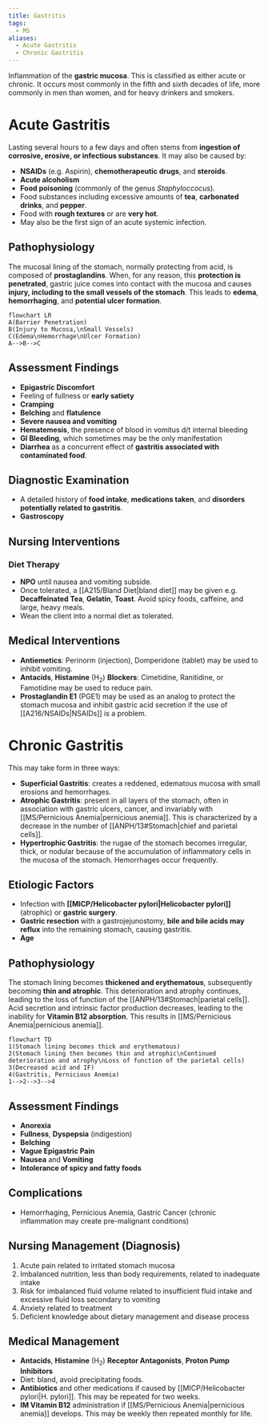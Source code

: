 ```yaml
---
title: Gastritis
tags:
  - MS
aliases:
  - Acute Gastritis
  - Chronic Gastritis
---
```

Inflammation of the **gastric mucosa**. This is classified as either acute or chronic. It occurs most commonly in the fifth and sixth decades of life, more commonly in men than women, and for heavy drinkers and smokers.
# Acute Gastritis
Lasting several hours to a few days and often stems from **ingestion of corrosive, erosive, or infectious substances**. It may also be caused by:
- **NSAIDs** (e.g. Aspirin), **chemotherapeutic drugs**, and **steroids**.
- **Acute alcoholism**
- **Food poisoning** (commonly of the genus *Staphyloccocus*).
- Food substances including excessive amounts of **tea**, **carbonated drinks**, and **pepper**.
- Food with **rough textures** or are **very hot**.
- May also be the first sign of an acute systemic infection.
## Pathophysiology
The mucosal lining of the stomach, normally protecting from acid, is composed of **prostaglandins**. When, for any reason, this **protection is penetrated**, gastric juice comes into contact with the mucosa and causes **injury, including to the small vessels of the stomach**. This leads to **edema**, **hemorrhaging**, and **potential ulcer formation**.
```mermaid
flowchart LR
A(Barrier Penetration)
B(Injury to Mucosa,\nSmall Vessels)
C(Edema\nHemorrhage\nUlcer Formation)
A-->B-->C
```
## Assessment Findings
- **Epigastric Discomfort**
- Feeling of fullness or **early satiety**
- **Cramping**
- **Belching** and **flatulence**
- **Severe nausea and vomiting**
- **Hematemesis**, the presence of blood in vomitus d/t internal bleeding
- **GI Bleeding**, which sometimes may be the only manifestation
- **Diarrhea** as a concurrent effect of **gastritis associated with contaminated food**.
## Diagnostic Examination
- A detailed history of **food intake**, **medications taken**, and **disorders potentially related to gastritis**.
- **Gastroscopy**
## Nursing Interventions
### Diet Therapy
- **NPO** until nausea and vomiting subside.
- Once tolerated, a [[A215/Bland Diet|bland diet]] may be given e.g. **Decaffeinated Tea**, **Gelatin**, **Toast**. Avoid spicy foods, caffeine, and large, heavy meals.
- Wean the client into a normal diet as tolerated.
## Medical Interventions
- **Antiemetics**: Perinorm (injection), Domperidone (tablet) may be used to inhibit vomiting.
- **Antacids**, **Histamine** (H<sub>2</sub>) **Blockers**: Cimetidine, Ranitidine, or Famotidine may be used to reduce pain.
- **Prostaglandin E1** (PGE1) may be used as an analog to protect the stomach mucosa and inhibit gastric acid secretion if the use of [[A216/NSAIDs|NSAIDs]] is a problem.
# Chronic Gastritis
This may take form in three ways:
- **Superficial Gastritis**: creates a reddened, edematous mucosa with small erosions and hemorrhages.
- **Atrophic Gastritis**: present in all layers of the stomach, often in association with gastric ulcers, cancer, and invariably with [[MS/Pernicious Anemia|pernicious anemia]]. This is characterized by a decrease in the number of [[ANPH/13#Stomach|chief and parietal cells]].
- **Hypertrophic Gastritis**: the rugae of the stomach becomes irregular, thick, or nodular because of the accumulation of inflammatory cells in the mucosa of the stomach. Hemorrhages occur frequently.
## Etiologic Factors
- Infection with **[[MICP/Helicobacter pylori|Helicobacter pylori]]** (atrophic) or **gastric surgery**.
- **Gastric resection** with a gastrojejunostomy, **bile and bile acids may reflux** into the remaining stomach, causing gastritis.
- **Age**
## Pathophysiology
The stomach lining becomes **thickened and erythematous**, subsequently becoming **thin and atrophic**. This deterioration and atrophy continues, leading to the loss of function of the [[ANPH/13#Stomach|parietal cells]]. Acid secretion and intrinsic factor production decreases, leading to the inability for **Vitamin B12 absorption**. This results in [[MS/Pernicious Anemia|pernicious anemia]].
```mermaid
flowchart TD
1(Stomach lining becomes thick and erythematous)
2(Stomach lining then becomes thin and atrophic\nContinued deterioration and atrophy\nLoss of function of the parietal cells)
3(Decreased acid and IF)
4(Gastritis, Pernicious Anemia)
1-->2-->3-->4
```
## Assessment Findings
- **Anorexia**
- **Fullness**, **Dyspepsia** (indigestion)
- **Belching**
- **Vague Epigastric Pain**
- **Nausea** and **Vomiting**
- **Intolerance of spicy and fatty foods**
## Complications
- Hemorrhaging, Pernicious Anemia, Gastric Cancer (chronic inflammation may create pre-malignant conditions)
## Nursing Management (Diagnosis)
1. Acute pain related to irritated stomach mucosa
2. Imbalanced nutrition, less than body requirements, related to inadequate intake
3. Risk for imbalanced fluid volume related to insufficient fluid intake and excessive fluid loss secondary to vomiting
4. Anxiety related to treatment
5. Deficient knowledge about dietary management and disease process
## Medical Management
- **Antacids**, **Histamine** (H<sub>2</sub>) **Receptor Antagonists**, **Proton Pump Inhibitors**
- Diet: bland, avoid precipitating foods.
- **Antibiotics** and other medications if caused by [[MICP/Helicobacter pylori|H. pylori]]. This may be repeated for two weeks.
- **IM Vitamin B12** administration if [[MS/Pernicious Anemia|pernicious anemia]] develops. This may be weekly then repeated monthly for life. 
